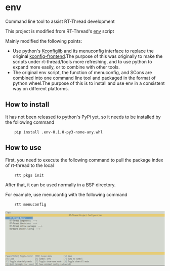 # env

Command line tool to assist RT-Thread development

This project is modified from RT-Thread's [env](https://github.com/RT-Thread/env) script

Mainly modified the following points:

* Use python's [Kconfiglib](https://github.com/ulfalizer/Kconfiglib) and its menuconfig interface to replace the original [kconfig-frontend](http://ymorin.is-a-geek.org/projects/kconfig-frontends).The purpose of this was originally to make the scripts under rt-thread/tools more refreshing, and to use python to expand more easily, or to combine with other tools.
* The original env script, the function of menuconfig, and SCons are combined into one command line tool and packaged in the format of python wheel.The purpose of this is to install and use env in a consistent way on different platforms.

## How to install

It has not been released to python's PyPi yet, so it needs to be installed by the following command

``` shell
    pip install .env-0.1.0-py3-none-any.whl
```

## How to use

First, you need to execute the following command to pull the package index of rt-thread to the local

```shell
    rtt pkgs init
```

After that, it can be used normally in a BSP directory.

For example, use menuconfig with the following command

```shell
    rtt menuconfig
```
![menuconfig](doc/menuconfig.png "menuconfig")